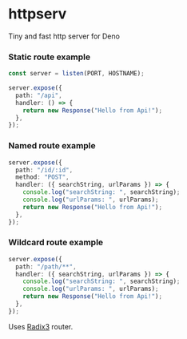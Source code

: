 # httpserv
Tiny and fast http server for Deno

### Static route example
```typescript
const server = listen(PORT, HOSTNAME);

server.expose({
  path: "/api",
  handler: () => {
    return new Response("Hello from Api!");
  },
});
```

### Named route example

```typescript
server.expose({
  path: "/id/:id",
  method: "POST",
  handler: ({ searchString, urlParams }) => {
    console.log("searchString: ", searchString);
    console.log("urlParams: ", urlParams);
    return new Response("Hello from Api!");
  },
});
```

### Wildcard route example

```typescript
server.expose({
  path: "/path/**",
  handler: ({ searchString, urlParams }) => {
    console.log("searchString: ", searchString);
    console.log("urlParams: ", urlParams);
    return new Response("Hello from Api!");
  },
});
```

Uses [Radix3](https://github.com/unjs/radix3) router.